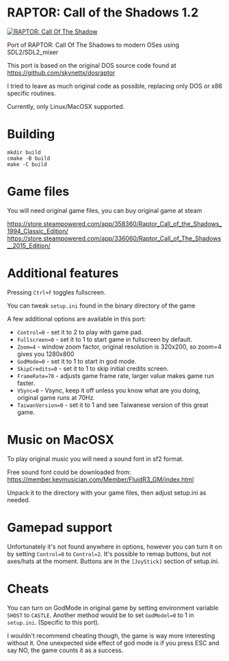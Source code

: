 # RAPTOR: Call of the Shadows 1.2

[![RAPTOR: Call Of The Shadow](https://github.com/whoozle/raptor-call-of-the-shadows/actions/workflows/actions.yml/badge.svg)](https://github.com/whoozle/raptor-call-of-the-shadows/actions/workflows/actions.yml)

Port of RAPTOR: Call Of The Shadows to modern OSes using SDL2/SDL2_mixer

This port is based on the original DOS source code found at
https://github.com/skynettx/dosraptor

I tried to leave as much original code as possible, replacing only DOS or x86 specific routines.

Currently, only Linux/MacOSX supported.

# Building

```
mkdir build
cmake -B build
make -C build
```

# Game files

You will need original game files, you can buy original game at steam

https://store.steampowered.com/app/358360/Raptor_Call_of_the_Shadows_1994_Classic_Edition/
https://store.steampowered.com/app/336060/Raptor_Call_of_The_Shadows__2015_Edition/

# Additional features

Pressing `Ctrl+F` toggles fullscreen.

You can tweak `setup.ini` found in the binary directory of the game

A few additional options are available in this port:

- `Control=0` - set it to 2 to play with game pad.
- `Fullscreen=0` - set it to 1 to start game in fullscreen by default.
- `Zoom=4` - window zoom factor, original resolution is 320x200, so zoom=4 gives you 1280x800
- `GodMode=0` - set it to 1 to start in god mode.
- `SkipCredits=0` - set it to 1 to skip initial credits screen.
- `FrameRate=70` - adjusts game frame rate, larger value makes game run faster.
- `VSync=0` - Vsync, keep it off unless you know what are you doing, original game runs at 70Hz.
- `TaiwanVersion=0` - set it to 1 and see Taiwanese version of this great game.

# Music on MacOSX

To play original music you will need a sound font in sf2 format.

Free sound font could be downloaded from:
https://member.keymusician.com/Member/FluidR3_GM/index.html

Unpack it to the directory with your game files, then adjust setup.ini as needed. 

# Gamepad support

Unfortunately it's not found anywhere in options, however you can turn it on by setting `Control=0` to `Control=2`.
It's possible to remap buttons, but not axes/hats at the moment.
Buttons are in the `[JoyStick]` section of setup.ini.

# Cheats

You can turn on GodMode in original game by setting environment variable `SHOST` to `CASTLE`.
Another method would be to set `GodModel=0` to 1 in `setup.ini`. (Specific to this port).

I wouldn't recommend cheating though, the game is way more interesting without it.
One unexpected side effect of god mode is if you press ESC and say NO, the game counts it as a success.
